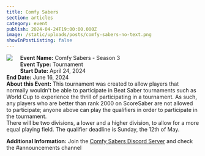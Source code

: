 ```yaml
---
title: Comfy Sabers
section: articles
category: event
publish: 2024-04-24T19:00:00.000Z
image: /static/uploads/posts/comfy-sabers-no-text.png
showInPostListing: false
---
```


<div class="image">
    <img src="/uploads/banner.png" />
</div>

**Event Name:** Comfy Sabers - Season 3
\
**Event Type:** Tournament
\
**Start Date:** April 24, 2024
\
**End Date:** June 16, 2024
\
**About this Event:** This tournament was created to allow players that normally wouldn't be able to participate in Beat Saber tournaments such as World Cup to experience the thrill of participating in a tournament. As such, any players who are better than rank 2000 on ScoreSaber are not allowed to participate; anyone above can play the qualifiers in order to participate in the tournament.
\
There will be two divisions, a lower and a higher division, to allow for a more equal playing field. The qualifier deadline is Sunday, the 12th of May.

**Additional Information:** Join the [Comfy Sabers Discord Server](https://discord.gg/DP2d9kAzga) and check the #announcements channel

<style>
.image {
  float: left;
  padding: 0px 20px 20px 0px;
}
</style>
